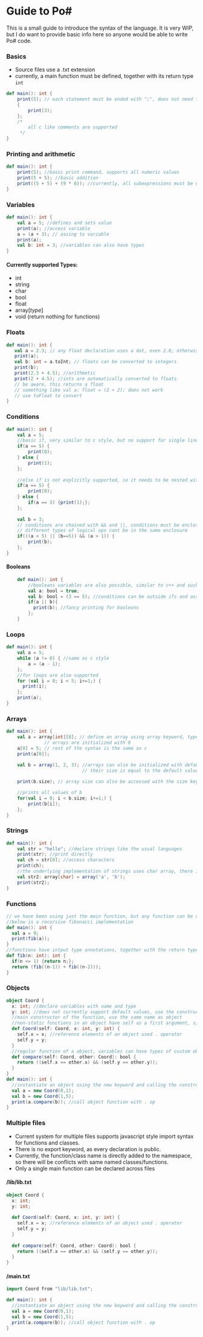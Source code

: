 # Guide to Po#

This is a small guide to introduce the syntax of the language.
It is very WIP, but I do want to provide basic info here so anyone
would be able to write Po# code.

### Basics
*  Source files use a .txt extension
* currently, a main function must be defined, together with its return type ```int```
```scala
def main(): int { 
    print(5); // each statement must be ended with ";", does not need to be on new line
    {
        print(3);
    };
    /*
        all c like comments are supported
     */
}
```

### Printing and arithmetic

```scala
def main(): int {
    print(5); //basic print command, supports all numeric values
    print(5 + 5); //basic addition
    print((5 + 5) + (9 * 6)); //currently, all subexpressions must be eclosed in ()
}
```

### Variables

```scala
def main(): int {
    val a = 5; //defines and sets value
    print(a); //access variable
    a = (a + 3); // assing to variable
    print(a);
    val b: int = 3; //variables can also have types
}
```

#### Currently supported Types:
* int
* string
* char
* bool
* float
* array[*type*]
* void (return nothing for functions)

### Floats

```scala
def main(): int {
   val a = 2.3; // any float declaration uses a dot, even 2.0, otherwise it is an int
   print(a);
   val b: int = a.toInt; // floats can be converted to integers
   print(b);
   print(2.3 + 4.5); //arithmetic
   print(2 + 4.5); //ints are automatically converted to floats
   // be aware, this returns a float
   // something like val a: float = (2 + 2); does not work
   // use toFloat to convert
}
```

### Conditions

```scala
def main(): int {
    val a = 5;
    //basic if, very similar to c style, but no support for single line statements
    if(a == 5) {
        print(0);
    } else {
        print(1);
    };
    
    //else if is not explicitly supported, so it needs to be nested with a block
    if(a == 5) {
        print(0);
    } else {
        if(a == 3) {print(1);};
    };
    
    val b = 3;
    // conditions are chained with && and ||, conditions must be enclosed in ()
    // different types of logical ops cant be in the same enclosure
    if(((a < 5) || (b==5)) && (a > 1)) { 
        print(b);
    };
}
```

#### Booleans

```scala
    def main(): int {
        //booleans variables are also possible, similar to c++ and such
        val a: bool = true;
        val b: bool = (3 == 5); //conditions can be outside ifs and assigned to bools
        if(a || b){
          print(b); //fancy printing for booleans
        };
    }
```

### Loops

```scala
def main(): int {
    val a = 5;
    while (a != 0) { //same as c style
        a = (a - 1);
    };
    //for loops are also supported
    for (val i = 0; i < 5; i+=1;) {
      print(i);
    };
    print(a);
}
```

### Arrays

```scala
def main(): int {
    val a = array[int][8]; // define an array using array keyword, type and size
              // arrays are initialized with 0
    a[0] = 5; // rest of the syntax is the same as c
    print(a[0]);
    
    val b = array(1, 2, 3); //arrays can also be initialized with default values
                            // their size is equal to the default values list

    print(b.size); // array size can also be accessed with the size keyword

    //prints all values of b
    for(val i = 0; i < b.size; i+=1;) {
        print(b[i]);
    };
}
```

### Strings
```scala
def main(): int {
    val str = "hello"; //declare strings like the usual languages
    print(str); //print directly
    val ch = str[0]; //access characters
    print(ch);
    //the underlying implementation of strings uses char array, there is no string type
    val str2: array[char] = array('a', 'b');
    print(str2);
}
```

### Functions

```scala
// we have been using just the main function, but any function can be defined
//below is a recursive fibonacci implementation
def main(): int {
  val a = 9;
  print(fib(a));
}
//functions have intput type annotations, together with the return type
def fib(n: int): int {
  if(n <= 1) {return n;};
  return (fib((n-1)) + fib((n-2)));
}
```

### Objects

```scala
object Coord {
  x: int; //declare variables with name and type
  y: int; //does not currently support default values, use the constructor
  //main constructor of the function, use the same name as object
  //non-static functions in an object have self as a first argument, similar to python
  def Coord(self: Coord, x: int, y: int) {
    self.x = x; //reference elements of an object used . operator
    self.y = y;
  }
  //regular function of a object, variables can have types of custom objects
  def compare(self: Coord, other: Coord): bool {
    return ((self.x == other.x) && (self.y == other.y));
  }
}
def main(): int {
  //instantiate an object using the new keyword and calling the constructor
  val a = new Coord(0,1);
  val b = new Coord(1,5);
  print(a.compare(b)); //call object function with . op
}
```

### Multiple files

* Current system for multiple files supports javascript style import syntax for functions and classes.
* There is no export keyword, as every declaration is public.
* Currently, the function/class name is directly added to the namespace, so there will be conflicts with same named classes/functions.
* Only a single main function can be declared across files
#### /lib/lib.txt
```scala
object Coord {
  x: int;
  y: int; 
  
  def Coord(self: Coord, x: int, y: int) {
    self.x = x; //reference elements of an object used . operator
    self.y = y;
  }
  
  def compare(self: Coord, other: Coord): bool {
    return ((self.x == other.x) && (self.y == other.y));
  }
}

```

#### /main.txt
```scala
import Coord from "lib/lib.txt";

def main(): int {
  //instantiate an object using the new keyword and calling the constructor
  val a = new Coord(0,1);
  val b = new Coord(1,5);
  print(a.compare(b)); //call object function with . op
}
```